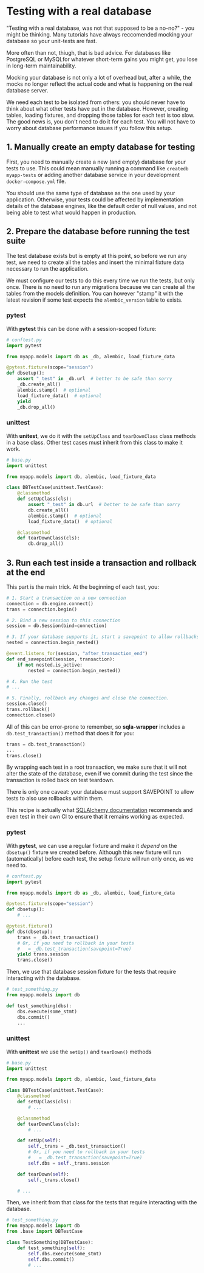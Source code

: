 # Testing with a real database

"Testing with a real database, was not that supposed to be a no-no?" - you might be thinking. Many tutorials have always reccomended mocking your database so your unit-tests are fast.

More often than not, thiugh, that is bad advice. For databases like PostgreSQL or MySQLfor whatever short-term gains you might get, you lose in long-term maintainability.

Mocking your database is not only a lot of overhead but, after a while, the mocks no longer reflect the actual code and what is happening on the real database server.

We need each test to be isolated from others: you should never have to think about what other tests have put in the database. However, creating tables, loading fixtures, and dropping those tables for each test is too slow. The good news is, you don't need to do it for each test. You will not have to worry about database performance issues if you follow this setup.

## 1. Manually create an empty database for testing

First, you need to manually create a new (and empty) database for your tests to use. This could mean manually running a command like `createdb myapp-tests` or adding another database service in your development `docker-compose.yml` file.

You should use the same type of database as the one used by your application. Otherwise, your tests could be affected by implementation details of the database engines, like the default order of null values, and not being able to test what would happen in production.


## 2. Prepare the database before running the test suite

The test database exists but is empty at this point, so before we run any test, we need to create all the tables and insert the minimal fixture data necessary to run the application.

We must configure our tests to do this every time we run the tests, but only once. There is no need to run any migrations because we can create all the tables from the models definition. You can however "stamp" it with the latest revision if some test expects the `alembic_version` table to exists.

### pytest

With **pytest** this can be done with a session-scoped fixture:

```python
# conftest.py
import pytest

from myapp.models import db as _db, alembic, load_fixture_data

@pytest.fixture(scope="session")
def dbsetup():
    assert "_test" in _db.url  # better to be safe than sorry
    _db.create_all()
    alembic.stamp()  # optional
    load_fixture_data()  # optional
    yield
    _db.drop_all()

```

### unittest

With **unitest**, we do it with the `setUpClass` and `tearDownClass` class methods in a base class. Other test cases must inherit from this class to make it work.

```python
# base.py
import unittest

from myapp.models import db, alembic, load_fixture_data

class DBTestCase(unittest.TestCase):
    @classmethod
    def setUpClass(cls):
        assert "_test" in db.url  # better to be safe than sorry
        db.create_all()
        alembic.stamp()  # optional
        load_fixture_data()  # optional

    @classmethod
    def tearDownClass(cls):
        db.drop_all()

```

## 3. Run each test inside a transaction and rollback at the end

This part is the main trick. At the beginning of each test, you:

```python
# 1. Start a transaction on a new connection
connection = db.engine.connect()
trans = connection.begin()

# 2. Bind a new session to this connection
session = db.Session(bind=connection)

# 3. If your database supports it, start a savepoint to allow rollbacks within a test
nested = connection.begin_nested()

@event.listens_for(session, "after_transaction_end")
def end_savepoint(session, transaction):
    if not nested.is_active:
        nested = connection.begin_nested()

# 4. Run the test
# ...

# 5. Finally, rollback any changes and close the connection.
session.close()
trans.rollback()
connection.close()
```

All of this can be error-prone to remember, so **sqla-wrapper** includes a `db.test_transaction()` method that does it for you:

```python
trans = db.test_transaction()
...
trans.close()
```

By wrapping each test in a root transaction, we make sure that it will not alter the state of the database, even if we commit during the test since the transaction is rolled back on test teardown.

There is only one caveat: your database must support SAVEPOINT to allow tests to also use rollbacks within them.

This recipe is actually what [SQLAlchemy documentation](https://docs.sqlalchemy.org/en/14/orm/session_transaction.html#session-external-transaction) recommends and even test in their own CI to ensure that it remains working as expected.

### pytest

With **pytest**, we can use a regular fixture and make it *depend* on the `dbsetup()` fixture we created before. Although this new fixture will run (automatically) before each test, the setup fixture will run only once, as we need to.

```python
# conftest.py
import pytest

from myapp.models import db as _db, alembic, load_fixture_data

@pytest.fixture(scope="session")
def dbsetup():
    # ...

@pytest.fixture()
def dbs(dbsetup):
    trans = _db.test_transaction()
    # Or, if you need to rollback in your tests
    #   = _db.test_transaction(savepoint=True)
    yield trans.session
    trans.close()

```

Then, we use that database session fixture for the tests that require interacting with the database.

```python
# test_something.py
from myapp.models import db

def test_something(dbs):
    dbs.execute(some_stmt)
    dbs.commit()
    ...

```

### unittest

With **unittest** we use the `setUp()` and `tearDown()` methods

```python
# base.py
import unittest

from myapp.models import db, alembic, load_fixture_data

class DBTestCase(unittest.TestCase):
    @classmethod
    def setUpClass(cls):
        # ...

    @classmethod
    def tearDownClass(cls):
        # ...

    def setUp(self):
        self._trans = _db.test_transaction()
        # Or, if you need to rollback in your tests
        #   = _db.test_transaction(savepoint=True)
        self.dbs = self._trans.session

    def tearDown(self):
        self._trans.close()

    # ...

```

Then, we inherit from that class for the tests that require interacting with the database.

```python
# test_something.py
from myapp.models import db
from .base import DBTestCase

class TestSomething(DBTestCase):
    def test_something(self):
        self.dbs.execute(some_stmt)
        self.dbs.commit()
        # ...

```
